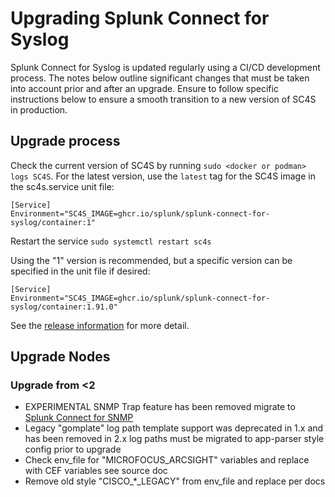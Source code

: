 # Upgrading Splunk Connect for Syslog

Splunk Connect for Syslog is updated regularly using a CI/CD development process.  The notes below outline significant changes that
must be taken into account prior and after an upgrade.  Ensure to follow specific instructions below to ensure a smooth
transition to a new version of SC4S in production.

## Upgrade process
Check the current version of SC4S by running ```sudo <docker or podman> logs SC4S```. For the latest version, use the
`latest` tag for the SC4S image in the sc4s.service unit file:
```
[Service]
Environment="SC4S_IMAGE=ghcr.io/splunk/splunk-connect-for-syslog/container:1"
```
Restart the service
```sudo systemctl restart sc4s```

Using the "1" version is recommended, but a specific version can be specified in the unit file if desired:
```
[Service]
Environment="SC4S_IMAGE=ghcr.io/splunk/splunk-connect-for-syslog/container:1.91.0"
```
See the [release information](https://github.com/splunk/splunk-connect-for-syslog/releases) for more detail.

## Upgrade Nodes


### Upgrade from <2

* EXPERIMENTAL SNMP Trap feature has been removed migrate to [Splunk Connect for SNMP](https://splunk.github.io/splunk-connect-for-snmp)
* Legacy "gomplate" log path template support was deprecated in 1.x and has been removed in 2.x log paths must be migrated to app-parser style config prior to upgrade
* Check env_file for "MICROFOCUS_ARCSIGHT" variables and replace with CEF variables see source doc
* Remove old style "CISCO_*_LEGACY" from env_file and replace per docs
